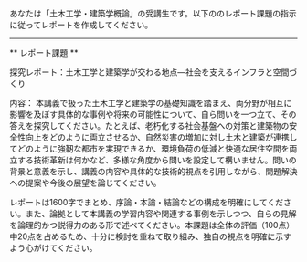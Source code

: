 あなたは「土木工学・建築学概論」の受講生です。以下ののレポート課題の指示に従ってレポートを作成してください。

---------------------------------------
** レポート課題 **

探究レポート：土木工学と建築学が交わる地点—社会を支えるインフラと空間づくり

内容：
本講義で扱った土木工学と建築学の基礎知識を踏まえ、両分野が相互に影響を及ぼす具体的な事例や将来の可能性について、自ら問いを一つ立て、その答えを探究してください。たとえば、老朽化する社会基盤への対策と建築物の安全性向上をどのように両立させるか、自然災害の増加に対し土木と建築が連携してどのように強靭な都市を実現できるか、環境負荷の低減と快適な居住空間を両立する技術革新は何かなど、多様な角度から問いを設定して構いません。問いの背景と意義を示し、講義の内容や具体的な技術的視点を引用しながら、問題解決への提案や今後の展望を論じてください。

レポートは1600字でまとめ、序論・本論・結論などの構成を明確にしてください。また、論拠として本講義の学習内容や関連する事例を示しつつ、自らの見解を論理的かつ説得力のある形で述べてください。本課題は全体の評価（100点）中20点を占めるため、十分に検討を重ねて取り組み、独自の視点を明確に示すよう心がけてください。